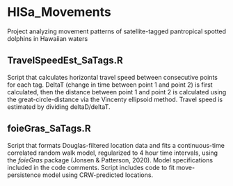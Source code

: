 # HISa_Movements
Project analyzing movement patterns of satellite-tagged pantropical spotted dolphins in Hawaiian waters

## TravelSpeedEst_SaTags.R
Script that calculates horizontal travel speed between consecutive points for each tag. DeltaT (change in time between point 1 and point 2) is first calculated, then the distance between point 1 and point 2 is calculated using the great-circle-distance via the Vincenty ellipsoid method. Travel speed is estimated by dividing deltaD/deltaT. 

## foieGras_SaTags.R
Script that formats Douglas-filtered location data and fits a continuous-time correlated random walk model, regularized to 4 hour time intervals, using the *foieGras* package (Jonsen & Patterson, 2020). Model specifications included in the code comments. Script includes code to fit move-persistence model using CRW-predicted locations. 
